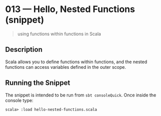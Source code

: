 # 013 &mdash; Hello, Nested Functions (snippet)
> using functions within functions in Scala

## Description
Scala allows you to define functions within functions, and the nested functions can access variables defined in the outer scope.

## Running the Snippet
The snippet is intended to be run from `sbt consoleQuick`. Once inside the console type:
```
scala> :load hello-nested-functions.scala
```